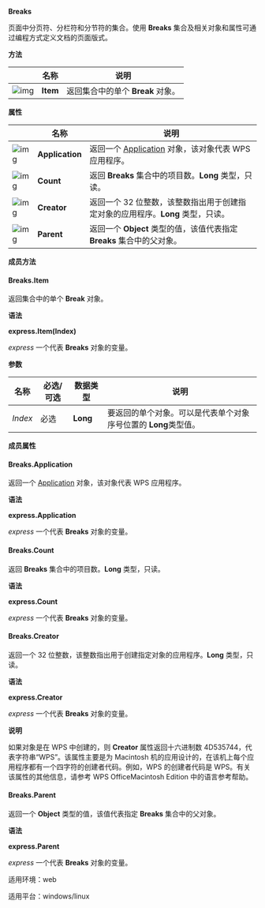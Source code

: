 **Breaks** 



页面中分页符、分栏符和分节符的集合。使用 **Breaks** 集合及相关对象和属性可通过编程方式定义文档的页面版式。

**方法**

|                                                              | 名称     | 说明                              |
| ------------------------------------------------------------ | -------- | --------------------------------- |
| ![img](https://qn.cache.wpscdn.cn/encs/doc/office_v19/gif/methods.gif) | **Item** | 返回集合中的单个 **Break** 对象。 |

**属性**

|                                                              | 名称            | 说明                                                         |
| ------------------------------------------------------------ | --------------- | ------------------------------------------------------------ |
| ![img](https://qn.cache.wpscdn.cn/encs/doc/office_v19/gif/properties.gif) | **Application** | 返回一个 [Application](https://qn.cache.wpscdn.cn/encs/doc/office_v19/apiObjectTemplate.htm?page=topics/WPS%20%E5%9F%BA%E7%A1%80%E6%8E%A5%E5%8F%A3/%E6%96%87%E5%AD%97%20API%20%E5%8F%82%E8%80%83/Application/Application%20.htm#jsObject_Application) 对象，该对象代表 WPS 应用程序。 |
| ![img](https://qn.cache.wpscdn.cn/encs/doc/office_v19/gif/properties.gif) | **Count**       | 返回 **Breaks** 集合中的项目数。**Long** 类型，只读。        |
| ![img](https://qn.cache.wpscdn.cn/encs/doc/office_v19/gif/properties.gif) | **Creator**     | 返回一个 32 位整数，该整数指出用于创建指定对象的应用程序。**Long** 类型，只读。 |
| ![img](https://qn.cache.wpscdn.cn/encs/doc/office_v19/gif/properties.gif) | **Parent**      | 返回一个 **Object** 类型的值，该值代表指定 **Breaks** 集合中的父对象。 |

**成员方法**

#### **Breaks.Item**

返回集合中的单个 **Break** 对象。

**语法**

**express.Item(Index)**

*express*   一个代表 **Breaks** 对象的变量。

**参数**

| **名称** | **必选/可选** | **数据类型** | **说明**                                                     |
| -------- | ------------- | ------------ | ------------------------------------------------------------ |
| *Index*  | 必选          | **Long**     | 要返回的单个对象。可以是代表单个对象序号位置的 **Long**类型值。 |

**成员属性**

#### **Breaks.Application**

返回一个 [Application](https://qn.cache.wpscdn.cn/encs/doc/office_v19/apiObjectTemplate.htm?page=topics/WPS%20%E5%9F%BA%E7%A1%80%E6%8E%A5%E5%8F%A3/%E6%96%87%E5%AD%97%20API%20%E5%8F%82%E8%80%83/Application/Application%20.htm#jsObject_Application) 对象，该对象代表 WPS 应用程序。

**语法**

**express.Application**

*express*   一个代表 **Breaks** 对象的变量。

#### **Breaks.Count**

返回 **Breaks** 集合中的项目数。**Long** 类型，只读。

**语法**

**express.Count**

*express*   一个代表 **Breaks** 对象的变量。

#### **Breaks.Creator**

返回一个 32 位整数，该整数指出用于创建指定对象的应用程序。**Long** 类型，只读。

**语法**

**express.Creator**

*express*   一个代表 **Breaks** 对象的变量。

**说明**

如果对象是在 WPS 中创建的，则 **Creator** 属性返回十六进制数 4D535744，代表字符串“WPS”。该属性主要是为 Macintosh 机的应用设计的，在该机上每个应用程序都有一个四字符的创建者代码。例如，WPS 的创建者代码是 WPS。有关该属性的其他信息，请参考 WPS OfficeMacintosh Edition 中的语言参考帮助。

#### **Breaks.Parent**

返回一个 **Object** 类型的值，该值代表指定 **Breaks** 集合中的父对象。

**语法**

**express.Parent**

*express*   一个代表 **Breaks** 对象的变量。

适用环境：web

适用平台：windows/linux